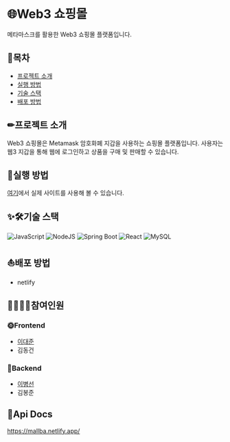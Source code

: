 # 🌐Web3 쇼핑몰

메타마스크를 활용한 Web3 쇼핑몰 플랫폼입니다.

## 📒목차

- [프로젝트 소개](#프로젝트-소개)
- [실행 방법](#실행-방법)
- [기술 스택](#기술-스택)
- [배포 방법](#배포-방법)

## ✏프로젝트 소개

Web3 쇼핑몰은 Metamask 암호화폐 지갑을 사용하는 쇼핑몰 플랫폼입니다.
사용자는 웹3 지갑을 통해 웹에 로그인하고 상품을 구매 및 판매할 수 있습니다.

## 🎁실행 방법
[여기](https://mallba.netlify.app/cart)에서 실제 사이트를 사용해 볼 수 있습니다.

## ✨🛠기술 스택
![JavaScript](https://img.shields.io/badge/javascript-%23323330.svg?style=for-the-badge&logo=javascript&logoColor=%23F7DF1E)
![NodeJS](https://img.shields.io/badge/node.js-6DA55F?style=for-the-badge&logo=node.js&logoColor=white)
![Spring Boot](https://img.shields.io/badge/spring-%236DB33F.svg?style=for-the-badge&logo=spring&logoColor=white)
![React](https://img.shields.io/badge/react-%2320232a.svg?style=for-the-badge&logo=react&logoColor=%2361DAFB)
![MySQL](https://img.shields.io/badge/mysql-%2300f.svg?style=for-the-badge&logo=mysql&logoColor=white)

## ⛵배포 방법
* netlify

## 👨‍👩‍👧‍👦참여인원
### 🌞Frontend
* [이대준](https://github.com/djLee77) <br>
* 김동건

### 🌚Backend
* [이병선](https://github.com/dlqudtjs) <br>
* 김봉준

## 📑Api Docs
https://mallba.netlify.app/